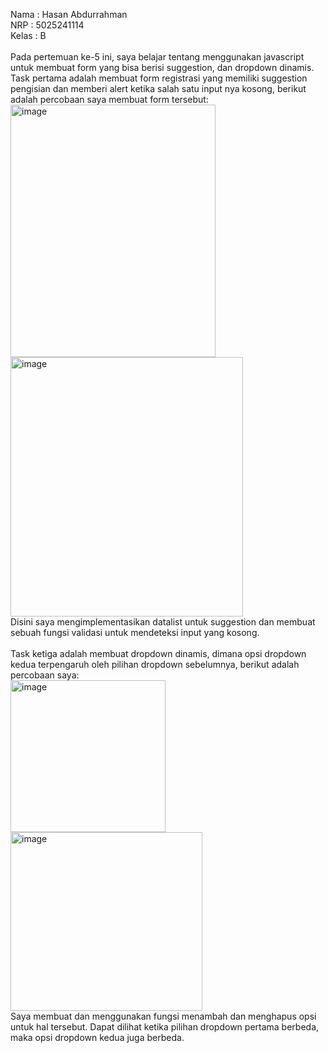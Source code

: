 Nama   : Hasan Abdurrahman\
NRP    : 5025241114\
Kelas  : B\
\
Pada pertemuan ke-5 ini, saya belajar tentang menggunakan javascript untuk membuat form yang bisa berisi suggestion, dan dropdown dinamis. Task pertama adalah membuat form registrasi yang memiliki suggestion pengisian dan memberi alert ketika salah satu input nya kosong, berikut adalah percobaan saya membuat form tersebut:\
<img width="328" height="404" alt="image" src="https://github.com/user-attachments/assets/ce1cf2d8-0764-4e37-b678-2ff2debace42" />
<img width="372" height="415" alt="image" src="https://github.com/user-attachments/assets/6434d1be-c2ad-4266-90e0-76985ae3b1df" />
\
Disini saya mengimplementasikan datalist untuk suggestion dan membuat sebuah fungsi validasi untuk mendeteksi input yang kosong.\
\
Task ketiga adalah membuat dropdown dinamis, dimana opsi dropdown kedua terpengaruh oleh pilihan dropdown sebelumnya, berikut adalah percobaan saya:\
<img width="248" height="243" alt="image" src="https://github.com/user-attachments/assets/816a546a-e1f7-429f-a9cc-3a6ac7e617bf" />
<img width="307" height="286" alt="image" src="https://github.com/user-attachments/assets/b7689413-063a-4560-84ee-dd00579b6ebf" />
\
Saya membuat dan menggunakan fungsi menambah dan menghapus opsi untuk hal tersebut. Dapat dilihat ketika pilihan dropdown pertama berbeda, maka opsi dropdown kedua juga berbeda.
